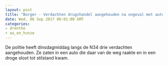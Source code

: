 ```yaml
---
layout: post
title: "Borger - Verdachten drugshandel aangehouden na ongeval met auto"
date: Wed, 06 Sep 2017 08:01:00 GMT
categories: 
- drenthe 
- aa_en_hunze 
---
```


De politie heeft dinsdagmiddag langs de N34 drie verdachten aangehouden. Ze zaten in een auto die daar van de weg raakte en in een droge sloot tot stilstand kwam.
